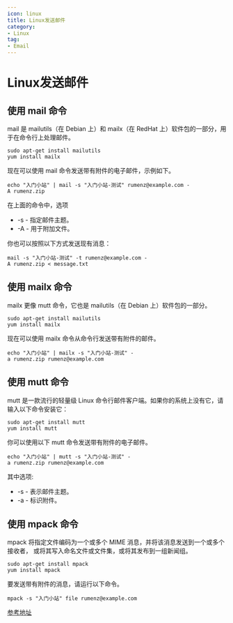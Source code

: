 ```yaml
---
icon: linux
title: Linux发送邮件
category: 
- Linux
tag:
- Email
---
```


# Linux发送邮件

<!-- more -->

## 使用 mail 命令

mail 是 mailutils（在 Debian 上）和 mailx（在 RedHat 上）软件包的一部分，用于在命令行上处理邮件。

```shell
sudo apt-get install mailutils
yum install mailx
```

现在可以使用 mail 命令发送带有附件的电子邮件，示例如下。

```shell
echo "入门小站" | mail -s "入门小站-测试" rumenz@example.com -A rumenz.zip
```

在上面的命令中，选项

- -s - 指定邮件主题。
- -A - 用于附加文件。

你也可以按照以下方式发送现有消息：

```shell
mail -s "入门小站-测试" -t rumenz@example.com -A rumenz.zip < message.txt
```

## 使用 mailx 命令

mailx 更像 mutt 命令，它也是 mailutils（在 Debian 上）软件包的一部分。

```shell
sudo apt-get install mailutils
yum install mailx
```

现在可以使用 mailx 命令从命令行发送带有附件的邮件。

```shell
echo "入门小站" | mailx -s "入门小站-测试" -a rumenz.zip rumenz@example.com
```

## 使用 mutt 命令

mutt 是一款流行的轻量级 Linux 命令行邮件客户端。如果你的系统上没有它，请输入以下命令安装它：

```shell
sudo apt-get install mutt
yum install mutt
```

你可以使用以下 mutt 命令发送带有附件的电子邮件。

```shell
echo "入门小站" | mutt -s "入门小站-测试" -a rumenz.zip rumenz@example.com
```

其中选项:
- -s - 表示邮件主题。
- -a - 标识附件。

## 使用 mpack 命令

mpack 将指定文件编码为一个或多个 MIME 消息，并将该消息发送到一个或多个接收者，
或将其写入命名文件或文件集，或将其发布到一组新闻组。

```shell
sudo apt-get install mpack
yum install mpack
```

要发送带有附件的消息，请运行以下命令。

```shell
mpack -s "入门小站" file rumenz@example.com
```

[参考地址](https://mp.weixin.qq.com/s/bIcNFHHs6-10cW7O6bg4_A)


